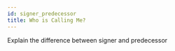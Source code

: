 ```yaml
---
id: signer_predecessor
title: Who is Calling Me?
---
```


Explain the difference between signer and predecessor

